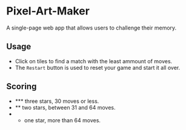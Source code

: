 # Pixel-Art-Maker
A single-page web app that allows users to challenge their memory.

## Usage
- Click on tiles to find a match with the least ammount of moves.
- The ` Restart ` button is used to reset your game and start it all over.

## Scoring
- *** three stars, 30 moves or less.
- ** two stars, between 31 and 64 moves.
- * one star, more than 64 moves. 